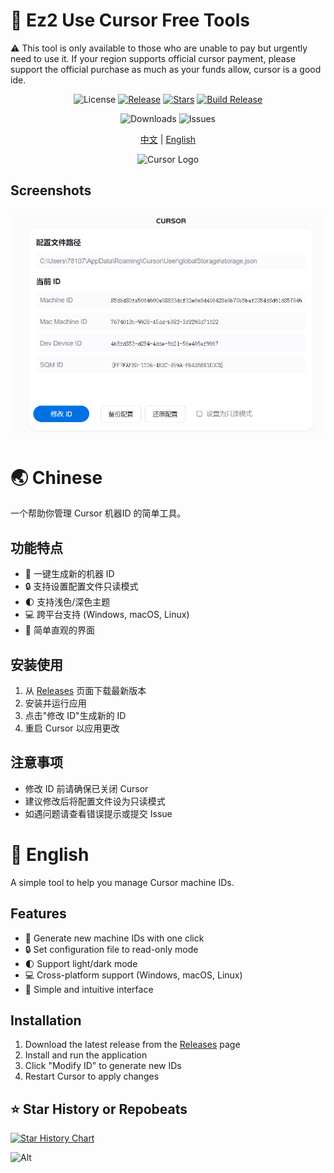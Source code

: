 # 🚀 Ez2 Use Cursor Free Tools

⚠️ This tool is only available to those who are unable to pay but urgently need to use it. If your region supports official cursor payment, please support the official purchase as much as your funds allow, cursor is a good ide.

<div align="center">

![License](https://img.shields.io/github/license/GalacticDevOps/ez-cursor-free)
[![Release](https://img.shields.io/github/v/release/GalacticDevOps/ez-cursor-free?style=flat-square&logo=github&color=blue)](https://github.com/GalacticDevOps/ez-cursor-free/releases/latest)
[![Stars](https://img.shields.io/github/stars/GalacticDevOps/ez-cursor-free?style=flat-square&logo=github)](https://github.com/GalacticDevOps/ez-cursor-free/stargazers)
[![Build Release](https://github.com/GalacticDevOps/ez-cursor-free/actions/workflows/release.yml/badge.svg)](https://github.com/GalacticDevOps/ez-cursor-free/actions/workflows/release.yml)

![Downloads](https://img.shields.io/github/downloads/GalacticDevOps/ez-cursor-free/latest/total.svg)
![Issues](https://img.shields.io/github/issues/GalacticDevOps/ez-cursor-free)

[中文](#-chinese) | [English](#-english)

<img src="https://ai-cursor.com/wp-content/uploads/2024/09/logo-cursor-ai-png.webp" alt="Cursor Logo" width="120"/>

</div>

## Screenshots

<div align="center">

![alt text](/screenshots/ez2cursor.png)

</div>

# 🌏 Chinese

一个帮助你管理 Cursor 机器ID 的简单工具。

## 功能特点

- 🔄 一键生成新的机器 ID
- 🔒 支持设置配置文件只读模式
- 🌓 支持浅色/深色主题
- 💻 跨平台支持 (Windows, macOS, Linux)
- 🎯 简单直观的界面

## 安装使用

1. 从 [Releases](https://github.com/GalacticDevOps/ez-cursor-free/releases) 页面下载最新版本
2. 安装并运行应用
3. 点击"修改 ID"生成新的 ID
4. 重启 Cursor 以应用更改

## 注意事项

- 修改 ID 前请确保已关闭 Cursor
- 建议修改后将配置文件设为只读模式
- 如遇问题请查看错误提示或提交 Issue

# 🌟 English

A simple tool to help you manage Cursor machine IDs.

## Features

- 🔄 Generate new machine IDs with one click
- 🔒 Set configuration file to read-only mode
- 🌓 Support light/dark mode
- 💻 Cross-platform support (Windows, macOS, Linux)
- 🎯 Simple and intuitive interface

## Installation

1. Download the latest release from the [Releases](https://github.com/GalacticDevOps/ez-cursor-free/releases) page
2. Install and run the application
3. Click "Modify ID" to generate new IDs
4. Restart Cursor to apply changes

## ⭐  Star History or Repobeats

[![Star History Chart](https://api.star-history.com/svg?repos=GalacticDevOps/ez-cursor-free&type=Date)](https://star-history.com/#GalacticDevOps/ez-cursor-free&Date)

![Alt](https://repobeats.axiom.co/api/embed/c302b33fe287c695b6f5b493b97abc4670c25c00.svg "Repobeats analytics image")
